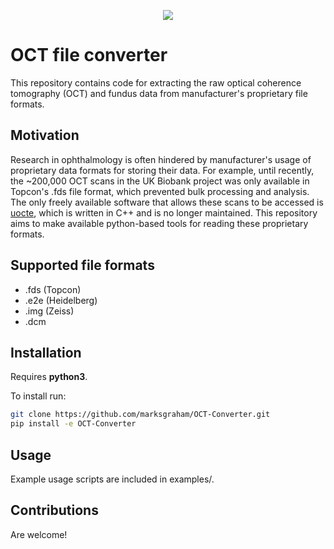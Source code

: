 <p align="center">
    <img src="../assets/oct.gif?raw=true">
</p>


# OCT file converter #

This repository contains code for extracting the raw optical coherence tomography (OCT) and fundus data from 
manufacturer's proprietary file formats. 

## Motivation
Research in ophthalmology is often hindered by manufacturer's usage of proprietary data formats for storing their data. 
For example, until recently, the ~200,000 OCT scans in the UK Biobank project was only available in Topcon's .fds
file format, which prevented bulk processing and analysis. The only freely available software that allows these scans
to be accessed is  [uocte](https://bitbucket.org/uocte/uocte/wiki/Home), which is written in C++ and is no longer 
maintained. This repository aims to make available python-based tools for reading these proprietary formats.


## Supported file formats
* .fds (Topcon)
* .e2e (Heidelberg)
* .img (Zeiss)
* .dcm

## Installation
Requires **python3**.

To install run:
```bash
git clone https://github.com/marksgraham/OCT-Converter.git
pip install -e OCT-Converter
```

## Usage
Example usage scripts are included in examples/. 

## Contributions
Are welcome!


